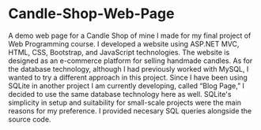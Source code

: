 # Candle-Shop-Web-Page
A demo web page for a Candle Shop of mine I made for my final project of Web Programming course.
I developed a website using ASP.NET MVC, HTML, CSS, Bootstrap, and JavaScript technologies. The
website is designed as an e-commerce platform for selling handmade candles. As for the database
technology, although I had previously worked with MySQL, I wanted to try a different approach in this
project. Since I have been using SQLite in another project I am currently developing, called “Blog
Page,” I decided to use the same database technology here as well. SQLite's simplicity in setup and
suitability for small-scale projects were the main reasons for my preference. I provided necesary SQL queries alongside the source code.

